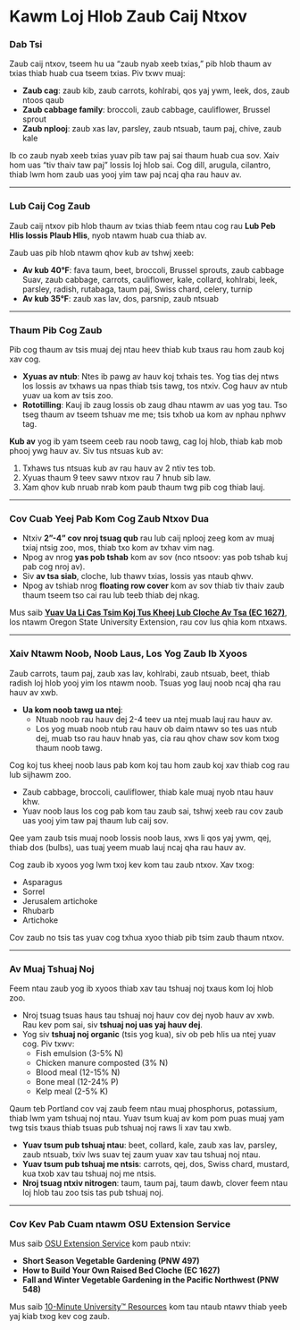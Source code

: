 # Kawm Loj Hlob Zaub Caij Ntxov

### Dab Tsi

Zaub caij ntxov, tseem hu ua “zaub nyab xeeb txias,” pib hlob thaum av txias thiab huab cua tseem txias. Piv txwv muaj:

- **Zaub cag**: zaub kib, zaub carrots, kohlrabi, qos yaj ywm, leek, dos, zaub ntoos qaub
- **Zaub cabbage family**: broccoli, zaub cabbage, cauliflower, Brussel sprout
- **Zaub nplooj**: zaub xas lav, parsley, zaub ntsuab, taum paj, chive, zaub kale

Ib co zaub nyab xeeb txias yuav pib taw paj sai thaum huab cua sov. Xaiv hom uas “tiv thaiv taw paj” lossis loj hlob sai. Cog dill, arugula, cilantro, thiab lwm hom zaub uas yooj yim taw paj ncaj qha rau hauv av.

---

### Lub Caij Cog Zaub

Zaub caij ntxov pib hlob thaum av txias thiab feem ntau cog rau **Lub Peb Hlis lossis Plaub Hlis**, nyob ntawm huab cua thiab av.

Zaub uas pib hlob ntawm qhov kub av tshwj xeeb:

- **Av kub 40°F**: fava taum, beet, broccoli, Brussel sprouts, zaub cabbage Suav, zaub cabbage, carrots, cauliflower, kale, collard, kohlrabi, leek, parsley, radish, rutabaga, taum paj, Swiss chard, celery, turnip
- **Av kub 35°F**: zaub xas lav, dos, parsnip, zaub ntsuab

---

### Thaum Pib Cog Zaub

Pib cog thaum av tsis muaj dej ntau heev thiab kub txaus rau hom zaub koj xav cog.

- **Xyuas av ntub**: Ntes ib pawg av hauv koj txhais tes. Yog tias dej ntws los lossis av txhaws ua npas thiab tsis tawg, tos ntxiv. Cog hauv av ntub yuav ua kom av tsis zoo.
- **Rototilling**: Kauj ib zaug lossis ob zaug dhau ntawm av uas yog tau. Tso tseg thaum av tseem tshuav me me; tsis txhob ua kom av nphau nphwv tag.

**Kub av** yog ib yam tseem ceeb rau noob tawg, cag loj hlob, thiab kab mob phooj ywg hauv av. Siv tus ntsuas kub av:

1. Txhaws tus ntsuas kub av rau hauv av 2 ntiv tes tob.
2. Xyuas thaum 9 teev sawv ntxov rau 7 hnub sib law.
3. Xam qhov kub nruab nrab kom paub thaum twg pib cog thiab lauj.

---

### Cov Cuab Yeej Pab Kom Cog Zaub Ntxov Dua

- Ntxiv **2”-4” cov nroj tsuag qub** rau lub caij nplooj zeeg kom av muaj txiaj ntsig zoo, mos, thiab txo kom av txhav vim nag.
- Npog av nrog **yas pob tshab** kom av sov (nco ntsoov: yas pob tshab kuj pab cog nroj av).
- Siv **av tsa siab**, cloche, lub thawv txias, lossis yas ntaub qhwv.
- Npog av tshiab nrog **floating row cover** kom av sov thiab tiv thaiv zaub thaum tseem tso cai rau lub teeb thiab dej nkag.

Mus saib **[Yuav Ua Li Cas Tsim Koj Tus Kheej Lub Cloche Av Tsa (EC 1627)](http://catalog.extension.oregonstate.edu)**, los ntawm Oregon State University Extension, rau cov lus qhia kom ntxaws.

---

### Xaiv Ntawm Noob, Noob Laus, Los Yog Zaub Ib Xyoos


Zaub carrots, taum paj, zaub xas lav, kohlrabi, zaub ntsuab, beet, thiab radish loj hlob yooj yim los ntawm noob. Tsuas yog lauj noob ncaj qha rau hauv av xwb.

- **Ua kom noob tawg ua ntej**:
  - Ntuab noob rau hauv dej 2-4 teev ua ntej muab lauj rau hauv av.
  - Los yog muab noob ntub rau hauv ob daim ntawv so tes uas ntub dej, muab tso rau hauv hnab yas, cia rau qhov chaw sov kom txog thaum noob tawg.


Cog koj tus kheej noob laus pab kom koj tau hom zaub koj xav thiab cog rau lub sijhawm zoo.

- Zaub cabbage, broccoli, cauliflower, thiab kale muaj nyob ntau hauv khw.
- Yuav noob laus los cog pab kom tau zaub sai, tshwj xeeb rau cov zaub uas yooj yim taw paj thaum lub caij sov.


Qee yam zaub tsis muaj noob lossis noob laus, xws li qos yaj ywm, qej, thiab dos (bulbs), uas tuaj yeem muab lauj ncaj qha rau hauv av.

Cog zaub ib xyoos yog lwm txoj kev kom tau zaub ntxov. Xav txog:

- Asparagus
- Sorrel
- Jerusalem artichoke
- Rhubarb
- Artichoke

Cov zaub no tsis tas yuav cog txhua xyoo thiab pib tsim zaub thaum ntxov.

---

### Av Muaj Tshuaj Noj

Feem ntau zaub yog ib xyoos thiab xav tau tshuaj noj txaus kom loj hlob zoo.

- Nroj tsuag tsuas haus tau tshuaj noj hauv cov dej nyob hauv av xwb. Rau kev pom sai, siv **tshuaj noj uas yaj hauv dej**.
- Yog siv **tshuaj noj organic** (tsis yog kua), siv ob peb hlis ua ntej yuav cog. Piv txwv:
  - Fish emulsion (3-5% N)
  - Chicken manure composted (3% N)
  - Blood meal (12-15% N)
  - Bone meal (12-24% P)
  - Kelp meal (2-5% K)


Qaum teb Portland cov vaj zaub feem ntau muaj phosphorus, potassium, thiab lwm yam tshuaj noj ntau. Yuav tsum kuaj av kom pom puas muaj yam twg tsis txaus thiab tsuas pub tshuaj noj raws li xav tau xwb.

- **Yuav tsum pub tshuaj ntau**: beet, collard, kale, zaub xas lav, parsley, zaub ntsuab, txiv lws suav tej zaum yuav xav tau tshuaj noj ntau.
- **Yuav tsum pub tshuaj me ntsis**: carrots, qej, dos, Swiss chard, mustard, kua txob xav tau tshuaj noj me ntsis.
- **Nroj tsuag ntxiv nitrogen**: taum, taum paj, taum dawb, clover feem ntau loj hlob tau zoo tsis tas pub tshuaj noj.

---

### Cov Kev Pab Cuam ntawm OSU Extension Service

Mus saib [OSU Extension Service](http://catalog.extension.oregonstate.edu) kom paub ntxiv:

- **Short Season Vegetable Gardening (PNW 497)**
- **How to Build Your Own Raised Bed Cloche (EC 1627)**
- **Fall and Winter Vegetable Gardening in the Pacific Northwest (PNW 548)**

Mus saib [10-Minute University™ Resources](http://www.cmastergardeners.org/10-minute-university) kom tau ntaub ntawv thiab yeeb yaj kiab txog kev cog zaub.
